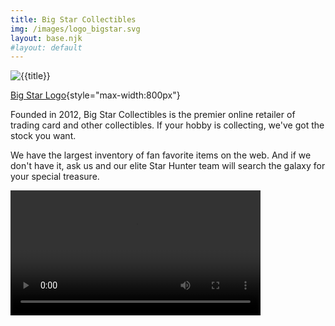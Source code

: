 ```yaml
---
title: Big Star Collectibles
img: /images/logo_bigstar.svg
layout: base.njk
#layout: default
---
```


![{{title}}]({{img}})

[Big Star Logo](images/logo_bigstar.svg){style="max-width:800px"}

Founded in 2012, Big Star Collectibles is the premier online retailer of trading card and other collectibles. If your hobby is collecting, we've got the stock you want.

We have the largest inventory of fan favorite items on the web. And if we don't have it, ask us and our elite Star Hunter team will search the galaxy for your special treasure.

<div class="ratio ratio-1x1" style="max-width:800px">
<video  width="400px" height="auto" controls>
  <source src="/images/video.mp4" type="video/mp4">
  Your browser does not support the video tag.
</video>
</div>
